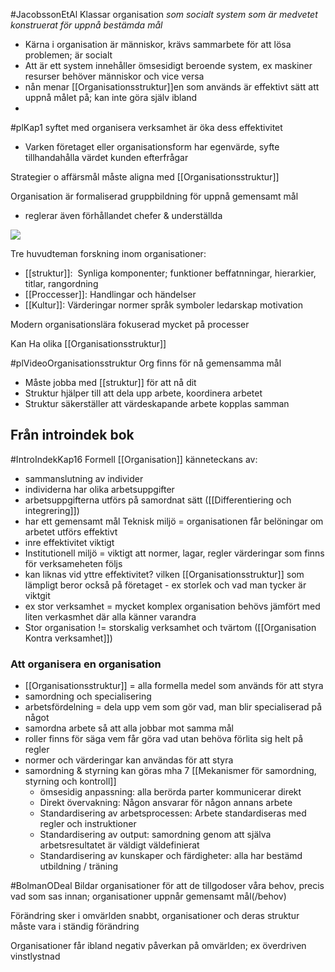 #JacobssonEtAl 
Klassar organisation *som socialt system som är medvetet konstruerat för uppnå bestämda mål*
- Kärna i organisation är människor, krävs sammarbete för att lösa problemen; är socialt
- Att är ett system innehåller ömsesidigt beroende system, ex maskiner resurser behöver människor och vice versa
- nån menar [[Organisationsstruktur]]en som används är effektivt sätt att uppnå målet på; kan inte göra själv ibland
-

#plKap1
syftet med organisera verksamhet är öka dess effektivitet
- Varken företaget eller organisationsform har egenvärde, syfte tillhandahålla värdet kunden efterfrågar
  
Strategier o affärsmål måste aligna med [[Organisationsstruktur]]

Organisation är formaliserad gruppbildning för uppnå gemensamt mål

- reglerar även förhållandet chefer & underställda

**![](https://lh7-us.googleusercontent.com/OcX3yOPXN4trFvkTuG6gA-ed9pGhZha3w7MNKon4ao9jdyFafcfIEPI-4nxldQFTjhK08ESsSiVu0UlGt8r4bCmTOXR_MmyH7eJCxz7Ss8Xy8SKgPZWRD2kNBXBItBrwsdG1M0kLo45ZutURAp4gTPs)**


Tre huvudteman forskning inom organisationer:
- [[struktur]]:  Synliga komponenter; funktioner beffatnningar, hierarkier, titlar, rangordning
- [[Proccesser]]: Handlingar och händelser
- [[Kultur]]: Värderingar normer språk symboler ledarskap motivation

Modern organisationslära fokuserad mycket på processer

Kan Ha olika [[Organisationsstruktur]]



#plVideoOrganisationsstruktur 
Org finns för nå gemensamma mål
- Måste jobba med [[struktur]] för att nå dit
- Struktur hjälper till att dela upp arbete, koordinera arbetet    
- Struktur säkerställer att värdeskapande arbete kopplas samman

## Från introindek bok
#IntroIndekKap16
Formell [[Organisation]] känneteckans av:
- sammanslutning av individer
- individerna har olika arbetsuppgifter
- arbetsuppgifterna utförs på samordnat sätt ([[Differentiering och integrering]])
- har ett gemensamt mål
Teknisk miljö = organisationen får belöningar om arbetet utförs effektivt
- inre effektivitet viktigt
- Institutionell miljö = viktigt att normer, lagar, regler värderingar som finns för verksameheten följs
- kan liknas vid yttre effektivitet?
vilken [[Organisationsstruktur]] som lämpligt beror också på företaget - ex storlek och vad man tycker är viktgit
- ex stor verksamhet = mycket komplex organisation behövs jämfört med liten verkasmhet där alla känner varandra
- Stor organisation != storskalig verksamhet och tvärtom ([[Organisation Kontra verksamhet]])

### Att organisera en organisation
- [[Organisationsstruktur]] = alla formella medel som används för att styra
- samordning och specialisering
- arbetsfördelning = dela upp vem som gör vad, man blir specialiserad på något
- samordna arbete så att alla jobbar mot samma mål
- roller finns för säga vem får göra vad utan behöva förlita sig helt på regler
- normer och värderingar kan användas för att styra
- samordning & styrning kan göras mha 7  [[Mekanismer för samordning, styrning och kontroll]]
	- ömsesidig anpassning: alla berörda parter kommunicerar direkt
	- Direkt övervakning: Någon ansvarar för någon annans arbete
	- Standardisering av arbetsprocessen: Arbete standardiseras med regler och instruktioner
	- Standardisering av output: samordning genom att själva arbetsresultatet är väldigt väldefinierat
	- Standardisering av kunskaper och färdigheter: alla har bestämd utbildning / träning

#BolmanODeal
Bildar organisationer för att de tillgodoser våra behov, precis vad som sas innan; organisationer uppnår gemensamt mål(/behov)

Förändring sker i omvärlden snabbt, organisationer och deras struktur måste vara i ständig förändring

Organisationer får ibland negativ påverkan på omvärlden; ex överdriven vinstlystnad

